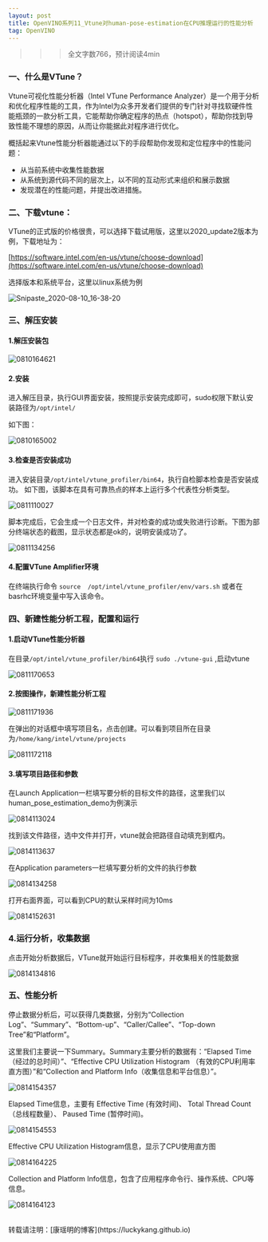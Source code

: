 ```yaml
---
layout: post
title: OpenVINO系列11_Vtune对human-pose-estimation在CPU推理运行的性能分析
tag: OpenVINO
---
```


>>> 全文字数766，预计阅读4min

### 一、什么是VTune？

Vtune可视化性能分析器（Intel VTune Performance Analyzer）是一个用于分析和优化程序性能的工具，作为Intel为众多开发者们提供的专门针对寻找软硬件性能瓶颈的一款分析工具，它能帮助你确定程序的热点（hotspot），帮助你找到导致性能不理想的原因，从而让你能据此对程序进行优化。

概括起来Vtune性能分析器能通过以下的手段帮助你发现和定位程序中的性能问题：
- 从当前系统中收集性能数据
- 从系统到源代码不同的层次上，以不同的互动形式来组织和展示数据
- 发现潜在的性能问题，并提出改进措施。

### 二、下载vtune：

VTune的正式版的价格很贵，可以选择下载试用版，这里以2020_update2版本为例，下载地址为：

[https://software.intel.com/en-us/vtune/choose-download](https://software.intel.com/en-us/vtune/choose-download)

选择版本和系统平台，这里以linux系统为例

![Snipaste_2020-08-10_16-38-20](https://cdn.jsdelivr.net/gh/luckykang/picture_bed/blogs_images/Snipaste_2020-08-10_16-38-20.png)

### 三、解压安装

#### 1.解压安装包

![0810164621](https://cdn.jsdelivr.net/gh/luckykang/picture_bed/blogs_images/0810164621.png)

#### 2.安装

进入解压目录，执行GUI界面安装，按照提示安装完成即可，sudo权限下默认安装路径为`/opt/intel/`

如下图：

![0810165002](https://cdn.jsdelivr.net/gh/luckykang/picture_bed/blogs_images/0810165002.png)

#### 3.检查是否安装成功

进入安装目录`/opt/intel/vtune_profiler/bin64`，执行自检脚本检查是否安装成功。
如下图，该脚本在具有可靠热点的样本上运行多个代表性分析类型。

![0811110027](https://cdn.jsdelivr.net/gh/luckykang/picture_bed/blogs_images/0811110027.png)


脚本完成后，它会生成一个日志文件，并对检查的成功或失败进行诊断。下图为部分终端状态的截图，显示状态都是ok的，说明安装成功了。

![0811134256](https://cdn.jsdelivr.net/gh/luckykang/picture_bed/blogs_images/0811134256.png)

#### 4.配置VTune Amplifier环境

在终端执行命令 `source  /opt/intel/vtune_profiler/env/vars.sh` 或者在basrhc环境变量中写入该命令。


### 四、新建性能分析工程，配置和运行

#### 1.启动VTune性能分析器

在目录`/opt/intel/vtune_profiler/bin64`执行  `sudo ./vtune-gui` ,启动vtune

![0811170653](https://cdn.jsdelivr.net/gh/luckykang/picture_bed/blogs_images/0811170653.png)

#### 2.按图操作，新建性能分析工程

![0811171936](https://cdn.jsdelivr.net/gh/luckykang/picture_bed/blogs_images/0811171936.png)

在弹出的对话框中填写项目名，点击创建。可以看到项目所在目录为`/home/kang/intel/vtune/projects`

![0811172118](https://cdn.jsdelivr.net/gh/luckykang/picture_bed/blogs_images/0811172118.png)

#### 3.填写项目路径和参数

在Launch Application一栏填写要分析的目标文件的路径，这里我们以human_pose_estimation_demo为例演示

![0814113024](https://cdn.jsdelivr.net/gh/luckykang/picture_bed/blogs_images/0814113024.png)

找到该文件路径，选中文件并打开，vtune就会把路径自动填充到框内。

![0814113637](https://cdn.jsdelivr.net/gh/luckykang/picture_bed/blogs_images/0814113637.png)

在Application parameters一栏填写要分析的文件的执行参数

![0814134258](https://cdn.jsdelivr.net/gh/luckykang/picture_bed/blogs_images/0814134258.png)

打开右面界面，可以看到CPU的默认采样时间为10ms

![0814152631](https://cdn.jsdelivr.net/gh/luckykang/picture_bed/blogs_images/0814152631.png)

### 4.运行分析，收集数据

点击开始分析数据后，VTune就开始运行目标程序，并收集相关的性能数据

![0814134816](https://cdn.jsdelivr.net/gh/luckykang/picture_bed/blogs_images/0814134816.png)

### 五、性能分析

停止数据分析后，可以获得几类数据，分别为“Collection Log”、“Summary”、“Bottom-up”、“Caller/Callee”、“Top-down Tree”和“Platform”。

这里我们主要说一下Summary。Summary主要分析的数据有：“Elapsed Time（经过的总时间）”、“Effective CPU Utilization Histogram （有效的CPU利用率直方图）”和“Collection and Platform Info（收集信息和平台信息）”。

![0814154357](https://cdn.jsdelivr.net/gh/luckykang/picture_bed/blogs_images/0814154357.png)

Elapsed Time信息，主要有 Effective Time (有效时间)、
Total Thread Count（总线程数量）、 Paused Time (暂停时间)。

![0814154553](https://cdn.jsdelivr.net/gh/luckykang/picture_bed/blogs_images/0814154553.png)

Effective CPU Utilization Histogram信息，显示了CPU使用直方图

![0814164225](https://cdn.jsdelivr.net/gh/luckykang/picture_bed/blogs_images/0814164225.png)

Collection and Platform Info信息，包含了应用程序命令行、操作系统、CPU等信息。

![0814164123](https://cdn.jsdelivr.net/gh/luckykang/picture_bed/blogs_images/0814164123.png)



<br>
转载请注明：[康瑶明的博客](https://luckykang.github.io)
